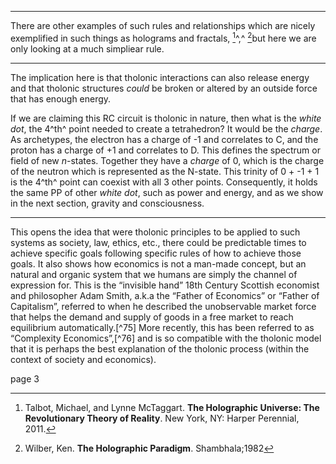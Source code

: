 [^190]: Emoto, Masaru. **The True Power of Water: Healing and Discovering Ourselves**. Beyond Words Pub., 2005.;Emoto, Masaru. **Messages from Water and the Universe.** Hay House, 2010.; Emoto, Masaru. **Messages from Water: The First Pictures of Frozen Water Crystals.** Hado Publishing, 2004.

<hr>



There are other examples of such rules and relationships which are nicely exemplified in such things as holograms and fractals, [^186]^,^  [^187]but here we are only looking at a much simpliear rule.



[^186]: Talbot, Michael, and Lynne McTaggart. **The Holographic Universe: The Revolutionary Theory of Reality**. New York, NY: Harper Perennial, 2011.
[^187]: Wilber, Ken. **The Holographic Paradigm**. Shambhala;1982

<hr>

The implication here is that tholonic interactions can also release energy and that tholonic structures *could* be broken or altered by an outside force that has enough energy.



If we are claiming this RC circuit is tholonic in nature, then what is the *white dot*, the 4^th^ point needed to create a tetrahedron? It would be the *charge*. As archetypes, the electron has a charge of -1 and correlates to C, and the proton has a charge of +1 and correlates to D.  This defines the spectrum or field of new *n*-states. Together they have a *charge* of 0, which is the charge of the neutron which is represented as the N-state.  This trinity of 0 + -1 + 1 is the 4^th^ point can coexist with all 3 other points.   Consequently, it holds the same PP  of other *white dot*, such as power and energy, and as we show in the next section, gravity and consciousness.


<hr>

This opens the idea that were tholonic principles to be applied to such systems as society, law, ethics, etc., there could be predictable times to achieve specific goals following specific rules of how to achieve those goals.  It also shows how economics is not a man-made concept, but an natural and organic system that we humans are simply the channel of expression for.  This is the &ldquo;invisible hand&rdquo; 18th Century Scottish economist and philosopher Adam Smith, a.k.a  the &ldquo;Father of Economics&rdquo; or &ldquo;Father of Capitalism&rdquo;, referred to when he described the unobservable market force that helps the demand and supply of goods in a free market to reach equilibrium automatically.[^75] More recently, this has been referred to as &ldquo;Complexity Economics&rdquo;,[^76] and is so compatible with the tholonic model that it is perhaps the best explanation of the tholonic process (within the context of society and economics).



page 3
